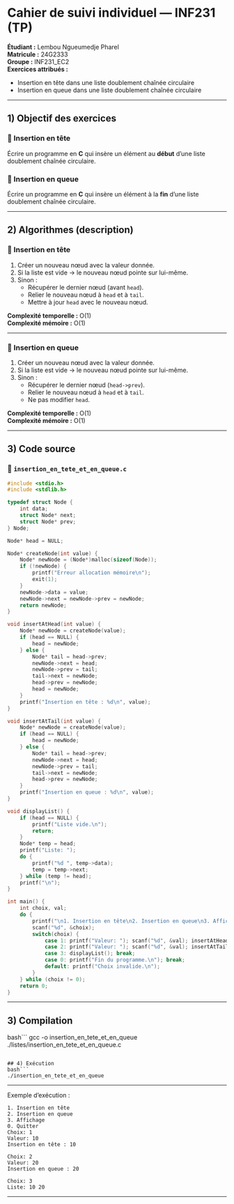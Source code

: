# Cahier de suivi individuel — INF231 (TP)  
**Étudiant :** Lembou Ngueumedje Pharel  
**Matricule :** 24G2333  
**Groupe :** INF231_EC2  
**Exercices attribués :**  
- Insertion en tête dans une liste doublement chaînée circulaire  
- Insertion en queue dans une liste doublement chaînée circulaire  

---

## 1) Objectif des exercices

### 🔹 Insertion en tête  
Écrire un programme en **C** qui insère un élément au **début** d’une liste doublement chaînée circulaire.  

### 🔹 Insertion en queue  
Écrire un programme en **C** qui insère un élément à la **fin** d’une liste doublement chaînée circulaire.  

---

## 2) Algorithmes (description)

### 🔹 Insertion en tête
1. Créer un nouveau nœud avec la valeur donnée.  
2. Si la liste est vide → le nouveau nœud pointe sur lui-même.  
3. Sinon :  
   - Récupérer le dernier nœud (avant `head`).  
   - Relier le nouveau nœud à `head` et à `tail`.  
   - Mettre à jour `head` avec le nouveau nœud.  

**Complexité temporelle :** O(1)  
**Complexité mémoire :** O(1)  

---

### 🔹 Insertion en queue
1. Créer un nouveau nœud avec la valeur donnée.  
2. Si la liste est vide → le nouveau nœud pointe sur lui-même.  
3. Sinon :  
   - Récupérer le dernier nœud (`head->prev`).  
   - Relier le nouveau nœud à `head` et à `tail`.  
   - Ne pas modifier `head`.  

**Complexité temporelle :** O(1)  
**Complexité mémoire :** O(1)  

---

## 3) Code source  

### 🔹 `insertion_en_tete_et_en_queue.c`

```c
#include <stdio.h>
#include <stdlib.h>

typedef struct Node {
    int data;
    struct Node* next;
    struct Node* prev;
} Node;

Node* head = NULL;

Node* createNode(int value) {
    Node* newNode = (Node*)malloc(sizeof(Node));
    if (!newNode) {
        printf("Erreur allocation mémoire\n");
        exit(1);
    }
    newNode->data = value;
    newNode->next = newNode->prev = newNode;
    return newNode;
}

void insertAtHead(int value) {
    Node* newNode = createNode(value);
    if (head == NULL) {
        head = newNode;
    } else {
        Node* tail = head->prev;
        newNode->next = head;
        newNode->prev = tail;
        tail->next = newNode;
        head->prev = newNode;
        head = newNode;
    }
    printf("Insertion en tête : %d\n", value);
}

void insertAtTail(int value) {
    Node* newNode = createNode(value);
    if (head == NULL) {
        head = newNode;
    } else {
        Node* tail = head->prev;
        newNode->next = head;
        newNode->prev = tail;
        tail->next = newNode;
        head->prev = newNode;
    }
    printf("Insertion en queue : %d\n", value);
}

void displayList() {
    if (head == NULL) {
        printf("Liste vide.\n");
        return;
    }
    Node* temp = head;
    printf("Liste: ");
    do {
        printf("%d ", temp->data);
        temp = temp->next;
    } while (temp != head);
    printf("\n");
}

int main() {
    int choix, val;
    do {
        printf("\n1. Insertion en tête\n2. Insertion en queue\n3. Affichage\n0. Quitter\nChoix: ");
        scanf("%d", &choix);
        switch(choix) {
            case 1: printf("Valeur: "); scanf("%d", &val); insertAtHead(val); break;
            case 2: printf("Valeur: "); scanf("%d", &val); insertAtTail(val); break;
            case 3: displayList(); break;
            case 0: printf("Fin du programme.\n"); break;
            default: printf("Choix invalide.\n");
        }
    } while (choix != 0);
    return 0;
}
```
---

## 3) Compilation

bash```
gcc -o insertion_en_tete_et_en_queue ./listes/insertion_en_tete_et_en_queue.c
```

## 4) Exécution
bash```
./insertion_en_tete_et_en_queue
```
---
Exemple d’exécution :
```
1. Insertion en tête
2. Insertion en queue
3. Affichage
0. Quitter
Choix: 1
Valeur: 10
Insertion en tête : 10

Choix: 2
Valeur: 20
Insertion en queue : 20

Choix: 3
Liste: 10 20
```
---